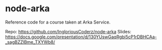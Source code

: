 # node-arka

Reference code for a course taken at Arka Service.

Repo: https://github.com/IngloriousCoderz/node-arka
Slides: https://docs.google.com/presentation/d/130YUswGaqRgbi5cP1rDBHCAa-_sagBZZlBme_TXYWb8/
